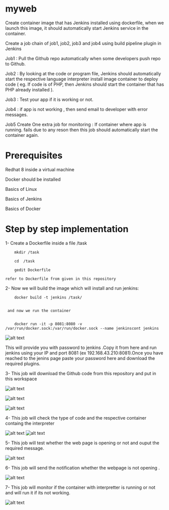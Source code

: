 # myweb


 Create container image that has Jenkins installed using dockerfile, when we launch this image, it should automatically start Jenkins service in the container.

 Create a job chain of job1, job2, job3 and job4 using build pipeline plugin in Jenkins

 Job1 : Pull the Github repo automatically when some developers push repo to Github.

 Job2 : By looking at the code or program file, Jenkins should automatically start the respective language interpreter install image container to deploy code ( eg. If code is of PHP, then Jenkins should start the container that has PHP already installed ).

 Job3 : Test your app if it is working or not.

 Job4 : if app is not working , then send email to developer with error messages.

 Job5 Create One extra job for monitoring : If container where app is running. fails due to any reson then this job should automatically start the container again.
 
 
 
# Prerequisites

Redhat 8 inside a virtual machine


Docker should be installed


Basics of Linux


Basics of Jenkins


Basics of Docker


# Step by step implementation

1- Create a Dockerfile inside a file /task

        
        mkdir /task
        
        cd  /task
        
        gedit Dockerfile
        
    refer to Dockerfile from given in this repository
    

2-   Now we will build the image which will install and run jenkins:
        
        docker build -t jenkins /task/


     and now we run the container
        
        
        docker run -it -p 8081:8080 -v /var/run/docker.sock:/var/run/docker.sock --name jenkinscont jenkins
        
   ![alt text](https://github.com/Avanish474/myweb/blob/master/IMG_20200618_225030%5B1%5D.jpg)    
        
        
        
   This will provide you with password to jenkins .Copy it from here and run jenkins using your IP and port 8081 (ex 192.168.43.210:8081).Once you have reached to the jenins page paste your password here and download the required plugins.
   
   
 3- This job will download the Github code from this repository and put in this workspace
 
 
   ![alt text](https://github.com/Avanish474/myweb/blob/master/job1-1.png)
 
     
   ![alt text](https://github.com/Avanish474/myweb/blob/master/job1-2.png)
   
   ![alt text](https://github.com/Avanish474/myweb/blob/master/job1-3.png)
   
 
 4- This job will check the type of code and the respective container containg the interpreter
 
   ![alt text](https://github.com/Avanish474/myweb/blob/master/job2-1.png)
   ![alt text](https://github.com/Avanish474/myweb/blob/master/job2-3.png)
   
 5- This job will test whether the web page is opening or not and ouput the required message.
 
   ![alt text](https://github.com/Avanish474/myweb/blob/master/job3.png)
   
 6- This job will send the notification whether the webpage is not opening .
 
   ![alt text](https://github.com/Avanish474/myweb/blob/master/job4.png)
   
 7- This job will monitor if the container with interpretter is running or not and will run it if its not working.   
   
   ![alt text](https://github.com/Avanish474/myweb/blob/master/job5.png)
   
  
